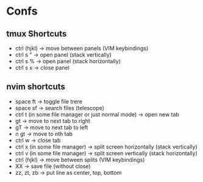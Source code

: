 # Confs

## tmux Shortcuts
* ctrl (hjkl) -> move between panels (VIM keybindings)
* ctrl s " -> open panel (stack vertically)
* ctrl s % -> open panel (stack horizontally)
* ctrl s x -> close panel

## nvim shortcuts
* space ft -> toggle file trere
* space sf -> search files (telescope)
* ctrl t (in some file manager or just normal mode) -> open new tab
* gt -> move to next tab to right
* gT -> move to next tab to left
* n gt -> move to nth tab
* ctrl w -> close tab
* ctrl x (in some file manager) -> split screen horizontally (stack vertically) 
* ctrl v (in some file manager) -> split screen vertically (stack horizontally)
* ctrl (hjkl) -> move between splits (VIM keybindings)
* XX -> save file (without close)
* zz, zt, zb -> put line as center, top, bottom

